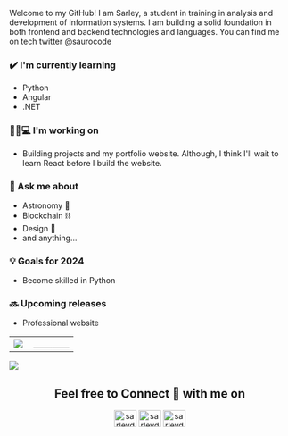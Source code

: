 Welcome to my GitHub! I am Sarley, a student in training in analysis and development of information systems. I am building a solid foundation in both frontend and backend technologies and languages. You can find me on tech twitter @saurocode

### ✔️ I'm currently learning
- Python
- Angular
- .NET

### 👦🏽💻 I'm working on
- Building projects and my portfolio website. Although, I think I'll wait to learn React before I build the website.

### 💭 Ask me about
- Astronomy 🔭
- Blockchain ⛓
- Design 🎨
- and anything...

### 💡 Goals for 2024
- Become skilled in Python

### 🔜 Upcoming releases
- Professional website
<table width="100%"  border="0" cellpadding="0" cellspacing="0">
  <tr>
    <td align="center">
      <img align="left" src="https://github-readme-stats.vercel.app/api?username=sarleydurango&show_icons=true&theme=dracula" />
    </td>
    <td align="center">
      <a href="https://sarleydurango.com">
        <span>&nbsp;&nbsp;&nbsp;&nbsp;&nbsp;&nbsp;&nbsp;</span>
        <span>&nbsp;&nbsp;&nbsp;&nbsp;&nbsp;&nbsp;&nbsp;</span>
    </td>
  </tr>
</table>
<a href="https://github.com/sarleydurango">
  <img src="https://github-readme-stats.vercel.app/api/top-langs/?username=sarleydurango&layout=compact" />
</a>
<h2 align="center">Feel free to Connect 👥 with me on</h2>
<p align="center">
<a href="https://instagram.com/sarleydurango" target="blank"><img align="center" src="https://cdn.jsdelivr.net/npm/simple-icons@3.0.1/icons/instagram.svg" alt="sarleydurango" height="30" width="40" /></a>
<a href="https://twitter.com/sarleydurango" target="blank"><img align="center" src="https://cdn.jsdelivr.net/npm/simple-icons@3.0.1/icons/twitter.svg" alt="sarleydurango" height="30" width="40" /></a>
<a href="https://linkedin.com/in/sarleydurango" target="blank"><img align="center" src="https://cdn.jsdelivr.net/npm/simple-icons@3.0.1/icons/linkedin.svg" alt="sarleydurango" height="30" width="40" /></a>
</p>
